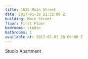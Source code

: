 ```yaml
---
title: 1635 Main Street
date: 2017-01-28 21:32:00 Z
building: Main Street
floor: First Floor
bedrooms: studio
bathrooms: 1
available at: 2017-02-01 00:00:00 Z
---
```


Studio Apartment